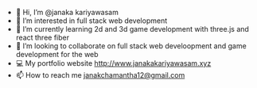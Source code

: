 - 👋 Hi, I’m @janaka kariyawasam
- 👀 I’m interested in full stack web development 
- 🌱 I’m currently learning 2d and 3d game development  with three.js and react three fiber
- 💞️ I’m looking to collaborate on full stack web develoopment and game development for the web
- 💻 My portfolio website http://www.janakakariyawasam.xyz
- 📫 How to reach me janakchamantha12@gmail.com

<!---
janaka4345/janaka4345 is a ✨ special ✨ repository because its `README.md` (this file) appears on your GitHub profile.
You can click the Preview link to take a look at your changes.
--->
